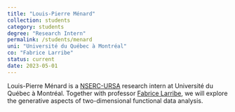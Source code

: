 ```yaml
---
title: "Louis-Pierre Ménard"
collection: students
category: students
degree: "Research Intern"
permalink: /students/menard
uni: "Université du Québec à Montréal"
co: "Fabrice Larribe"
status: current
date: 2023-05-01
---
```

Louis-Pierre Ménard is a [NSERC-URSA](https://www.nserc-crsng.gc.ca/students-etudiants/ug-pc/usra-brpc_eng.asp) research intern at Université du Québec à Montréal. Together with professor [Fabrice Larribe](http://fabricelarribe.uqam.ca/), we will explore the generative aspects of two-dimensional functional data analysis.
